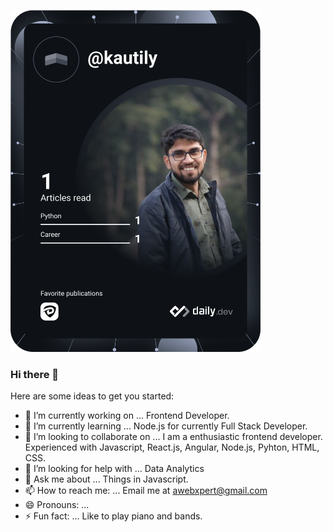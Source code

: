<a href="https://app.daily.dev/kautily"><img src="https://github.com/kautilyshubham/kautilyshubham/blob/main/devcard.svg" width="400" alt="Shubham Pandey's Dev Card"/></a>

### Hi there 👋

Here are some ideas to get you started:

- 🔭 I’m currently working on ... Frontend Developer.
- 🌱 I’m currently learning ... Node.js for currently Full Stack Developer.
- 👯 I’m looking to collaborate on ... I am a enthusiastic frontend developer. Experienced with Javascript, React.js, Angular, Node.js, Pyhton, HTML, CSS.
- 🤔 I’m looking for help with ... Data Analytics
- 💬 Ask me about ... Things in Javascript.
- 📫 How to reach me: ... Email me at awebxpert@gmail.com
- 😄 Pronouns: ...
- ⚡ Fun fact: ... Like to play piano and bands.
